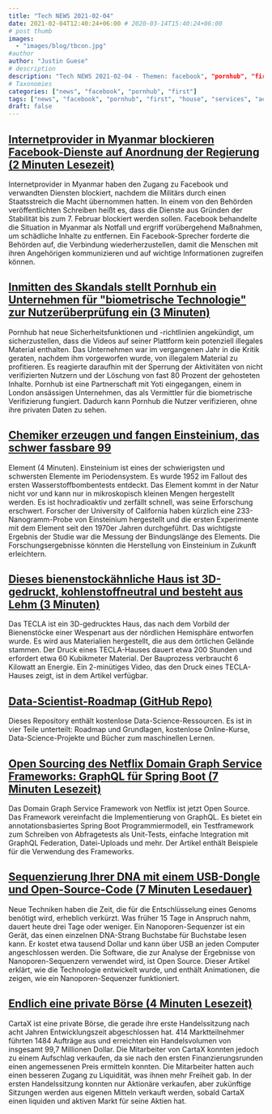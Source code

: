 ```yaml
---
title: "Tech NEWS 2021-02-04"
date: 2021-02-04T12:40:24+06:00 # 2020-03-14T15:40:24+06:00
# post thumb
images:
  - "images/blog/tbcon.jpg"
#author
author: "Justin Guese"
# description
description: "Tech NEWS 2021-02-04 - Themen: facebook", "pornhub", "first"
# Taxonomies
categories: ["news", "facebook", "pornhub", "first"]
tags: ["news", "facebook", "pornhub", "first", "house", "services", "access"]
draft: false
---
```


## [Internetprovider in Myanmar blockieren Facebook-Dienste auf Anordnung der Regierung (2 Minuten Lesezeit)](https://www.reuters.com/article/us-myanmar-politics-facebook/some-facebook-users-say-social-media-platform-inaccessible-in-myanmar-idUSKBN2A32ZE)

 Internetprovider in Myanmar haben den Zugang zu Facebook und verwandten Diensten blockiert, nachdem die Militärs durch einen Staatsstreich die Macht übernommen hatten. In einem von den Behörden veröffentlichten Schreiben heißt es, dass die Dienste aus Gründen der Stabilität bis zum 7. Februar blockiert werden sollen. Facebook behandelte die Situation in Myanmar als Notfall und ergriff vorübergehend Maßnahmen, um schädliche Inhalte zu entfernen. Ein Facebook-Sprecher forderte die Behörden auf, die Verbindung wiederherzustellen, damit die Menschen mit ihren Angehörigen kommunizieren und auf wichtige Informationen zugreifen können.

## [Inmitten des Skandals stellt Pornhub ein Unternehmen für "biometrische Technologie" zur Nutzerüberprüfung ein (3 Minuten)](https://arstechnica.com/tech-policy/2021/02/amid-scandal-pornhub-hires-biometric-technology-firm-for-user-verification/)

 Pornhub hat neue Sicherheitsfunktionen und -richtlinien angekündigt, um sicherzustellen, dass die Videos auf seiner Plattform kein potenziell illegales Material enthalten. Das Unternehmen war im vergangenen Jahr in die Kritik geraten, nachdem ihm vorgeworfen wurde, von illegalem Material zu profitieren. Es reagierte daraufhin mit der Sperrung der Aktivitäten von nicht verifizierten Nutzern und der Löschung von fast 80 Prozent der gehosteten Inhalte. Pornhub ist eine Partnerschaft mit Yoti eingegangen, einem in London ansässigen Unternehmen, das als Vermittler für die biometrische Verifizierung fungiert. Dadurch kann Pornhub die Nutzer verifizieren, ohne ihre privaten Daten zu sehen.

## [Chemiker erzeugen und fangen Einsteinium, das schwer fassbare 99](https://www.livescience.com/einsteinium-experiments-uncover-chemical-properties.html)

 Element (4 Minuten). Einsteinium ist eines der schwierigsten und schwersten Elemente im Periodensystem. Es wurde 1952 im Fallout des ersten Wasserstoffbombentests entdeckt. Das Element kommt in der Natur nicht vor und kann nur in mikroskopisch kleinen Mengen hergestellt werden. Es ist hochradioaktiv und zerfällt schnell, was seine Erforschung erschwert. Forscher der University of California haben kürzlich eine 233-Nanogramm-Probe von Einsteinium hergestellt und die ersten Experimente mit dem Element seit den 1970er Jahren durchgeführt. Das wichtigste Ergebnis der Studie war die Messung der Bindungslänge des Elements. Die Forschungsergebnisse könnten die Herstellung von Einsteinium in Zukunft erleichtern.

## [Dieses bienenstockähnliche Haus ist 3D-gedruckt, kohlenstoffneutral und besteht aus Lehm (3 Minuten)](https://singularityhub.com/2021/02/03/this-hive-like-house-is-3d-printed-carbon-neutral-and-made-of-clay/)

 Das TECLA ist ein 3D-gedrucktes Haus, das nach dem Vorbild der Bienenstöcke einer Wespenart aus der nördlichen Hemisphäre entworfen wurde. Es wird aus Materialien hergestellt, die aus dem örtlichen Gelände stammen. Der Druck eines TECLA-Hauses dauert etwa 200 Stunden und erfordert etwa 60 Kubikmeter Material. Der Bauprozess verbraucht 6 Kilowatt an Energie. Ein 2-minütiges Video, das den Druck eines TECLA-Hauses zeigt, ist in dem Artikel verfügbar.

## [Data-Scientist-Roadmap (GitHub Repo)](https://github.com/therealsreehari/Learn-Datascience-For-Free)

 Dieses Repository enthält kostenlose Data-Science-Ressourcen. Es ist in vier Teile unterteilt: Roadmap und Grundlagen, kostenlose Online-Kurse, Data-Science-Projekte und Bücher zum maschinellen Lernen.

## [Open Sourcing des Netflix Domain Graph Service Frameworks: GraphQL für Spring Boot (7 Minuten Lesezeit)](https://netflixtechblog.com/open-sourcing-the-netflix-domain-graph-service-framework-graphql-for-spring-boot-92b9dcecda18)

 Das Domain Graph Service Framework von Netflix ist jetzt Open Source. Das Framework vereinfacht die Implementierung von GraphQL. Es bietet ein annotationsbasiertes Spring Boot Programmiermodell, ein Testframework zum Schreiben von Abfragetests als Unit-Tests, einfache Integration mit GraphQL Federation, Datei-Uploads und mehr. Der Artikel enthält Beispiele für die Verwendung des Frameworks.

## [Sequenzierung Ihrer DNA mit einem USB-Dongle und Open-Source-Code (7 Minuten Lesedauer)](https://stackoverflow.blog/2021/02/03/sequencing-your-dna-with-a-usb-dongle-and-open-source-code/)

 Neue Techniken haben die Zeit, die für die Entschlüsselung eines Genoms benötigt wird, erheblich verkürzt. Was früher 15 Tage in Anspruch nahm, dauert heute drei Tage oder weniger. Ein Nanoporen-Sequenzer ist ein Gerät, das einen einzelnen DNA-Strang Buchstabe für Buchstabe lesen kann. Er kostet etwa tausend Dollar und kann über USB an jeden Computer angeschlossen werden. Die Software, die zur Analyse der Ergebnisse von Nanoporen-Sequenzern verwendet wird, ist Open Source. Dieser Artikel erklärt, wie die Technologie entwickelt wurde, und enthält Animationen, die zeigen, wie ein Nanoporen-Sequenzer funktioniert.

## [Endlich eine private Börse (4 Minuten Lesezeit)](https://henrysward.medium.com/finally-a-private-stock-exchange-cartax-3c658f30ac97)

 CartaX ist eine private Börse, die gerade ihre erste Handelssitzung nach acht Jahren Entwicklungszeit abgeschlossen hat. 414 Marktteilnehmer führten 1484 Aufträge aus und erreichten ein Handelsvolumen von insgesamt 99,7 Millionen Dollar. Die Mitarbeiter von CartaX konnten jedoch zu einem Aufschlag verkaufen, da sie nach den ersten Finanzierungsrunden einen angemessenen Preis ermitteln konnten. Die Mitarbeiter hatten auch einen besseren Zugang zu Liquidität, was ihnen mehr Freiheit gab. In der ersten Handelssitzung konnten nur Aktionäre verkaufen, aber zukünftige Sitzungen werden aus eigenen Mitteln verkauft werden, sobald CartaX einen liquiden und aktiven Markt für seine Aktien hat.

